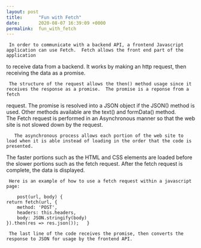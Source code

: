 ```yaml
---
layout: post
title:      "Fun with Fetch"
date:       2020-08-07 16:39:09 +0000
permalink:  fun_with_fetch
---
```



     In order to communicate with a backend API, a frontend Javascript application can use Fetch.  Fetch allows the front end part of the application 
   to receive data from a backend.  It works by making an http request, then receiving the data as a promise.

     The structure of the request allows the then() method usage since it receives the response as a promise.  The promise is a reponse from a fetch 
   request.  The promise is resolved into a JSON object if the JSON() method is used.  Other methods available are the text() and formData() method.  
   The Fetch request is performed in an Asynchronous manner so that the web site is not slowed down by the request.  
     
       The asynchronous process allows each portion of the web site to load when it is able instead of loading in the order that the code is presented.  
   The faster portions such as the HTML and CSS elements are loaded before the slower portions such as the fetch request.  After the fetch request is 
   complete, the data is displayed.  
     
     Here is an example of how to use a fetch request within a javascript page:
		 
		post(url, body) {
	return fetch(url, {
		method: 'POST',
		headers: this.headers,
		body: JSON.stringify(body)
	}).then(res => res.json());   }
     
     The last line of the code receives the promise, then converts the response to JSON for usage by the frontend API. 
